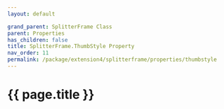 ```yaml
---
layout: default

grand_parent: SplitterFrame Class
parent: Properties
has_children: false
title: SplitterFrame.ThumbStyle Property
nav_order: 11
permalink: /package/extension4/splitterframe/properties/thumbstyle
---
```

# {{ page.title }}